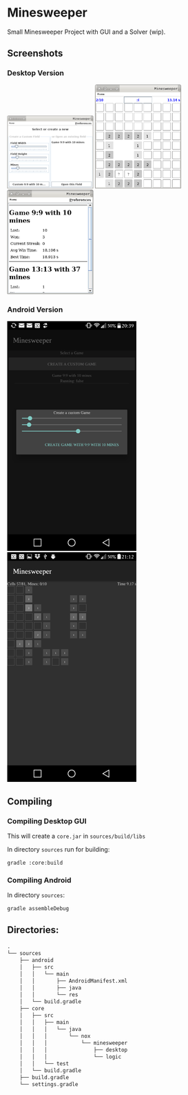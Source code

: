 # Minesweeper

Small Minesweeper Project with GUI and a Solver (wip).

## Screenshots

### Desktop Version
[<img src="screenshots/Create_Or_Select.png" width="200">](screenshots/Create_Or_Select.png)
[<img src="screenshots/Current_Game.png" width="200">](screenshots/Current_Game.png)
[<img src="screenshots/Statistics.png" width="200">](screenshots/Statistics.png)

### Android Version
[<img src="screenshots/Android--Select_Game.png" width="300">](artwork/screenshots/drawer.png)
[<img src="screenshots/Android--Current_Game.png" width="300">](screenshots/Android--Current_Game.png)


## Compiling

### Compiling Desktop GUI
This will create a `core.jar` in `sources/build/libs`

In  directory `sources` run for building:
```
gradle :core:build
```

### Compiling Android

In  directory `sources`:

```
gradle assembleDebug
```


## Directories:
```
.
└── sources
    ├── android
    │   ├── src
    │   │   └── main
    │   │       ├── AndroidManifest.xml
    │   │       ├── java
    │   │       └── res
    │   └── build.gradle
    ├── core
    │   ├── src
    │   │   ├── main
    │   │   │   └── java
    │   │   │       └── nox
    │   │   │           └── minesweeper
    │   │   │               ├── desktop
    │   │   │               └── logic
    │   │   └── test
    │   └── build.gradle
    ├── build.gradle
    └── settings.gradle
```
